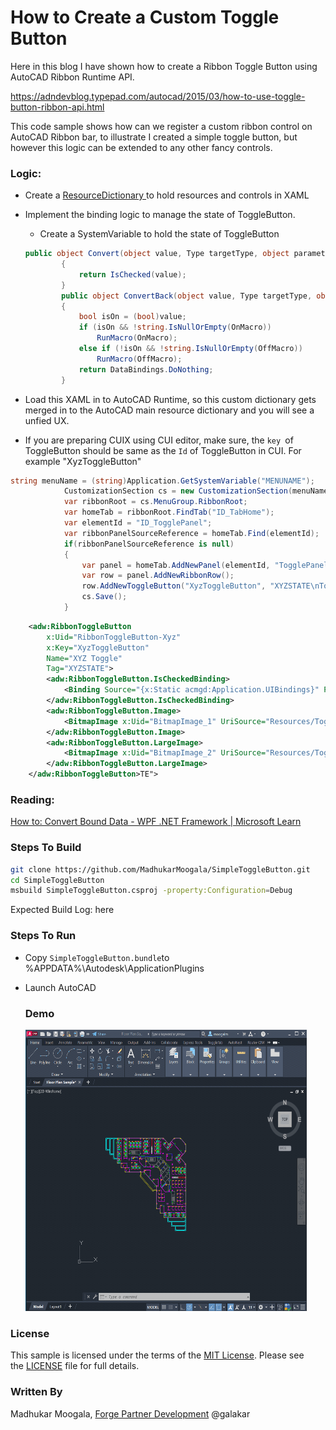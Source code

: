 # How to Create a Custom Toggle Button

Here in this blog I have shown how to create a Ribbon Toggle Button using AutoCAD Ribbon Runtime API.

https://adndevblog.typepad.com/autocad/2015/03/how-to-use-toggle-button-ribbon-api.html

This code sample shows how can we register a custom ribbon control on AutoCAD Ribbon bar, to illustrate I created a simple toggle button, but however this logic can be extended to any other fancy controls.

### Logic:

- Create a [ResourceDictionary ]() to hold resources and controls in XAML

- Implement the binding logic to manage the state of ToggleButton.
  
  - Create a SystemVariable to hold the state of ToggleButton
  
  ```csharp
  public object Convert(object value, Type targetType, object parameter, CultureInfo culture)
          {
              return IsChecked(value);
          }
          public object ConvertBack(object value, Type targetType, object parameter, CultureInfo culture)
          {
              bool isOn = (bool)value;
              if (isOn && !string.IsNullOrEmpty(OnMacro))
                  RunMacro(OnMacro);
              else if (!isOn && !string.IsNullOrEmpty(OffMacro))
                  RunMacro(OffMacro);
              return DataBindings.DoNothing;
          }
  ```

- Load this XAML in to AutoCAD Runtime, so this  custom dictionary gets merged in to the AutoCAD  main resource dictionary and you will see a unfied UX.

- If you are preparing CUIX using CUI editor, make sure, the `key `of ToggleButton should be same as the `Id` of ToggleButton in CUI. For example "XyzToggleButton"

```csharp
string menuName = (string)Application.GetSystemVariable("MENUNAME");           
            CustomizationSection cs = new CustomizationSection(menuName + ".cuix");
            var ribbonRoot = cs.MenuGroup.RibbonRoot;
            var homeTab = ribbonRoot.FindTab("ID_TabHome");
            var elementId = "ID_TogglePanel";
            var ribbonPanelSourceReference = homeTab.Find(elementId);
            if(ribbonPanelSourceReference is null)
            {
                var panel = homeTab.AddNewPanel(elementId, "TogglePanel");
                var row = panel.AddNewRibbonRow();
                row.AddNewToggleButton("XyzToggleButton", "XYZSTATE\nToggle", null, RibbonButtonStyle.LargeWithText);
                cs.Save();
            }
```

```xml
    <adw:RibbonToggleButton 
        x:Uid="RibbonToggleButton-Xyz" 
        x:Key="XyzToggleButton"
        Name="XYZ Toggle"
        Tag="XYZSTATE">
        <adw:RibbonToggleButton.IsCheckedBinding>
            <Binding Source="{x:Static acmgd:Application.UIBindings}" Path="SystemVariables[XYZSTATE].Value" Converter="{StaticResource XyzToggleButtonConverter}"/>
        </adw:RibbonToggleButton.IsCheckedBinding>
        <adw:RibbonToggleButton.Image>
            <BitmapImage x:Uid="BitmapImage_1" UriSource="Resources/Toggle.bmp" />
        </adw:RibbonToggleButton.Image>
        <adw:RibbonToggleButton.LargeImage>
            <BitmapImage x:Uid="BitmapImage_2" UriSource="Resources/Toggle.bmp"/>
        </adw:RibbonToggleButton.LargeImage>
    </adw:RibbonToggleButton>TE">
```

### Reading:

[How to: Convert Bound Data - WPF .NET Framework | Microsoft Learn](https://learn.microsoft.com/en-us/dotnet/desktop/wpf/data/how-to-convert-bound-data?view=netframeworkdesktop-4.8)

### Steps To Build

```bash
git clone https://github.com/MadhukarMoogala/SimpleToggleButton.git
cd SimpleToggleButton
msbuild SimpleToggleButton.csproj -property:Configuration=Debug
```

Expected Build Log:  here

### Steps To Run

- Copy `SimpleToggleButton.bundle`to %APPDATA%\Autodesk\ApplicationPlugins

- Launch AutoCAD
  
  ### Demo
  
  <img src="https://github.com/MadhukarMoogala/SimpleToggleButton/blob/master/Toggle.gif" width="450" height="450">

### License

This sample is licensed under the terms of the [MIT License](http://opensource.org/licenses/MIT). Please see the [LICENSE](https://github.com/MadhukarMoogala/SimpleToggleButton/blob/master/LICENSE.txt) file for full details.

### Written By

Madhukar Moogala, [Forge Partner Development](http://forge.autodesk.com/) @galakar
